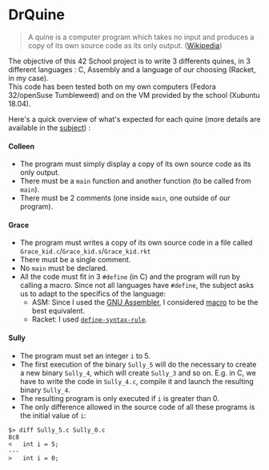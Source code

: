 # DrQuine
> A quine is a computer program which takes no input and produces a copy of its own source code as its only output. ([Wikipedia](https://en.wikipedia.org/wiki/Quine_(computing)))  

The objective of this 42 School project is to write 3 differents quines, in 3 different languages : C, Assembly and a language of our choosing (Racket, in my case).  
This code has been tested both on my own computers (Fedora 32/openSuse Tumbleweed) and on the VM provided by the school (Xubuntu 18.04).

Here's a quick overview of what's expected for each quine (more details are available in the [subject](dr_quine.en.pdf)) :
#### Colleen
- The program must simply display a copy of its own source code as its only output.
- There must be a `main` function and another function (to be called from `main`).
- There must be 2 comments (one inside `main`, one outside of our program).

#### Grace
- The program must writes a copy of its own source code in a file called `Grace_kid.c`/`Grace_kid.s`/`Grace_kid.rkt`
- There must be a single comment.
- No `main` must be declared.
- All the code must fit in 3 `#define` (in C) and the program will run by calling a macro. Since not all languages have `#define`, the subject asks us to adapt to the specifics of the language:
  - ASM: Since I used the [GNU Assembler](https://en.wikipedia.org/wiki/GNU_Assembler), I considered [macro](https://sourceware.org/binutils/docs-2.34/as/Macro.html#index-macro-directive) to be the best equivalent.
  - Racket: I used [`define-syntax-rule`](https://docs.racket-lang.org/reference/stx-patterns.html?q=define-syntax-rule#%28form._%28%28lib._racket%2Fprivate%2Fmisc..rkt%29._define-syntax-rule%29%29).

#### Sully
- The program must set an integer `i` to 5.
- The first execution of the binary `Sully_5` will do the necessary to create a new binary `Sully_4`, which will create `Sully_3` and so on. E.g. in C, we have to write the code in `Sully_4.c`, compile it and launch the resulting binary `Sully_4`.
- The resulting program is only executed if `i` is greater than 0.
- The only difference allowed in the source code of all these programs is the initial value of `i`:
```
$> diff Sully_5.c Sully_0.c 
8c8
<   int i = 5;
---
>   int i = 0;
```
